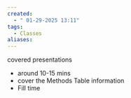 ```yaml
---
created:
  - " 01-29-2025 13:11"
tags:
  - Classes
aliases:
---
```

covered presentations
- around 10-15 mins
- cover the Methods Table information
- Fill time